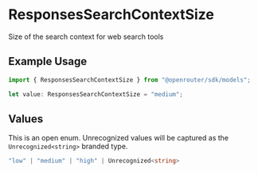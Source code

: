 # ResponsesSearchContextSize

Size of the search context for web search tools

## Example Usage

```typescript
import { ResponsesSearchContextSize } from "@openrouter/sdk/models";

let value: ResponsesSearchContextSize = "medium";
```

## Values

This is an open enum. Unrecognized values will be captured as the `Unrecognized<string>` branded type.

```typescript
"low" | "medium" | "high" | Unrecognized<string>
```